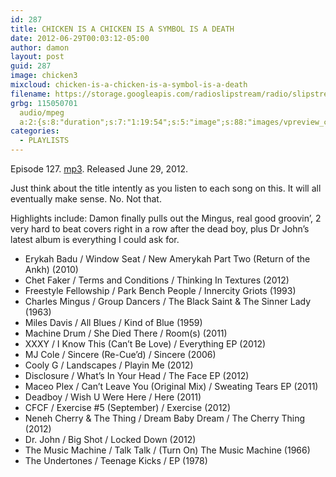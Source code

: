 ```yaml
---
id: 287
title: CHICKEN IS A CHICKEN IS A SYMBOL IS A DEATH
date: 2012-06-29T00:03:12-05:00
author: damon
layout: post
guid: 287
image: chicken3
mixcloud: chicken-is-a-chicken-is-a-symbol-is-a-death
filename: https://storage.googleapis.com/radioslipstream/radio/slipstream-127.mp3
grbg: 115050701
  audio/mpeg
  a:2:{s:8:"duration";s:7:"1:19:54";s:5:"image";s:88:"images/vpreview_center.png";}
categories:
  - PLAYLISTS
---
```


Episode 127. [mp3](https://storage.googleapis.com/radioslipstream/radio/slipstream-127.mp3). Released June 29, 2012.

Just think about the title intently as you listen to each song on this. It will all eventually make sense. No. Not that.

Highlights include: Damon finally pulls out the Mingus, real good groovin’, 2 very hard to beat covers right in a row after the dead boy, plus Dr John’s latest album is everything I could ask for.

- Erykah Badu / Window Seat / New Amerykah Part Two (Return of the Ankh) (2010)
- Chet Faker / Terms and Conditions / Thinking In Textures (2012)
- Freestyle Fellowship / Park Bench People / Innercity Griots (1993)
- Charles Mingus / Group Dancers / The Black Saint & The Sinner Lady (1963)
- Miles Davis / All Blues / Kind of Blue (1959)
- Machine Drum / She Died There / Room(s) (2011)
- XXXY / I Know This (Can’t Be Love) / Everything EP (2012)
- MJ Cole / Sincere (Re-Cue’d) / Sincere (2006)
- Cooly G / Landscapes / Playin Me (2012)
- Disclosure / What’s In Your Head / The Face EP (2012)
- Maceo Plex / Can’t Leave You (Original Mix) / Sweating Tears EP (2011)
- Deadboy / Wish U Were Here / Here (2011)
- CFCF / Exercise #5 (September) / Exercise (2012)
- Neneh Cherry & The Thing / Dream Baby Dream / The Cherry Thing (2012)
- Dr. John / Big Shot / Locked Down (2012)
- The Music Machine / Talk Talk / (Turn On) The Music Machine (1966)
- The Undertones / Teenage Kicks / EP (1978)

